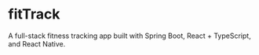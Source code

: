 # fitTrack
A full-stack fitness tracking app built with Spring Boot, React + TypeScript, and React Native.
